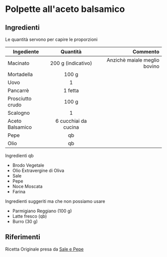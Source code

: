 
# Polpette all'aceto balsamico 

## Ingredienti 

Le quantità servono per capire le proporzioni 

| Ingediente   |      Quantità      |  Commento |
|----------|:-------------:|------:|
| Macinato |  200 g (indicativo) | Anzichè maiale meglio bovino |
| Mortadella |    100 g   |    |
| Uovo | 1 |   |
| Pancarrè |    1 fetta   |    |
| Prosciutto crudo |    100 g   |    |
| Scalogno |    1   |    |
| Aceto Balsamico |    6 cucchiai da cucina   |    |
| Pepe |    qb   |    |
| Olio |    qb   |    |

Ingredienti qb 

- Brodo Vegetale 
- Olio Extravergine di Oliva 
- Sale 
- Pepe 
- Noce Moscata 
- Farina 



Ingredienti suggeriti ma che non possiamo usare 

- Parmigiano Reggiano (100 g)
- Latte fresco (qb)
- Burro (30 g)


## Riferimenti 

Ricetta Originale presa da <a href="http://www.salepepe.it/ricette/secondi/di-carne/carni-miste/polpettine-aceto-balsamico/" target="_blank">Sale e Pepe</a>




